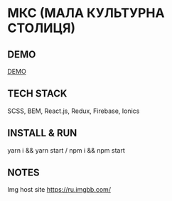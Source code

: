 # МКС (МАЛА КУЛЬТУРНА СТОЛИЦЯ)
## DEMO
[DEMO](https://tyooma.github.io/mkc/)
## TECH STACK
SCSS, BEM, React.js, Redux, Firebase, Ionics
## INSTALL & RUN
yarn i && yarn start / npm i && npm start
## NOTES
Img host site https://ru.imgbb.com/
